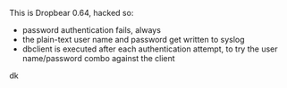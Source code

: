 This is Dropbear 0.64, hacked so:
  - password authentication fails, always
  - the plain-text user name and password get written to syslog
  - dbclient is executed after each authentication attempt, to try the user name/password combo against the client

dk
